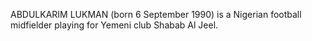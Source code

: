 ABDULKARIM LUKMAN (born 6 September 1990) is a Nigerian football midfielder playing for Yemeni club Shabab Al Jeel.

